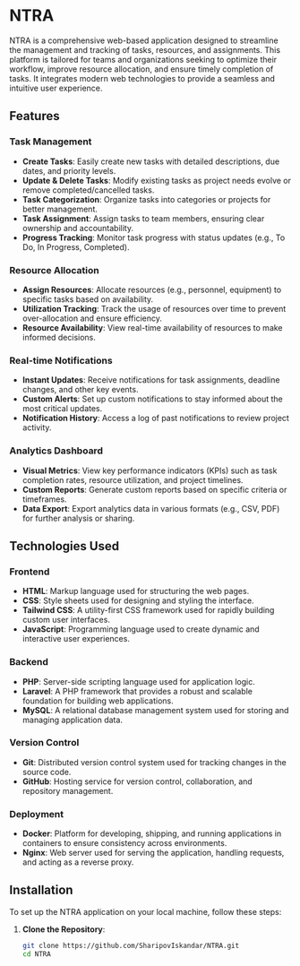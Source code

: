 # NTRA

NTRA is a comprehensive web-based application designed to streamline the management and tracking of tasks, resources, and assignments. This platform is tailored for teams and organizations seeking to optimize their workflow, improve resource allocation, and ensure timely completion of tasks. It integrates modern web technologies to provide a seamless and intuitive user experience.

## Features

### Task Management
- **Create Tasks**: Easily create new tasks with detailed descriptions, due dates, and priority levels.
- **Update & Delete Tasks**: Modify existing tasks as project needs evolve or remove completed/cancelled tasks.
- **Task Categorization**: Organize tasks into categories or projects for better management.
- **Task Assignment**: Assign tasks to team members, ensuring clear ownership and accountability.
- **Progress Tracking**: Monitor task progress with status updates (e.g., To Do, In Progress, Completed).

### Resource Allocation
- **Assign Resources**: Allocate resources (e.g., personnel, equipment) to specific tasks based on availability.
- **Utilization Tracking**: Track the usage of resources over time to prevent over-allocation and ensure efficiency.
- **Resource Availability**: View real-time availability of resources to make informed decisions.

### Real-time Notifications
- **Instant Updates**: Receive notifications for task assignments, deadline changes, and other key events.
- **Custom Alerts**: Set up custom notifications to stay informed about the most critical updates.
- **Notification History**: Access a log of past notifications to review project activity.

### Analytics Dashboard
- **Visual Metrics**: View key performance indicators (KPIs) such as task completion rates, resource utilization, and project timelines.
- **Custom Reports**: Generate custom reports based on specific criteria or timeframes.
- **Data Export**: Export analytics data in various formats (e.g., CSV, PDF) for further analysis or sharing.

## Technologies Used

### Frontend
- **HTML**: Markup language used for structuring the web pages.
- **CSS**: Style sheets used for designing and styling the interface.
- **Tailwind CSS**: A utility-first CSS framework used for rapidly building custom user interfaces.
- **JavaScript**: Programming language used to create dynamic and interactive user experiences.

### Backend
- **PHP**: Server-side scripting language used for application logic.
- **Laravel**: A PHP framework that provides a robust and scalable foundation for building web applications.
- **MySQL**: A relational database management system used for storing and managing application data.

### Version Control
- **Git**: Distributed version control system used for tracking changes in the source code.
- **GitHub**: Hosting service for version control, collaboration, and repository management.

### Deployment
- **Docker**: Platform for developing, shipping, and running applications in containers to ensure consistency across environments.
- **Nginx**: Web server used for serving the application, handling requests, and acting as a reverse proxy.

## Installation

To set up the NTRA application on your local machine, follow these steps:

1. **Clone the Repository**:
   ```bash
   git clone https://github.com/SharipovIskandar/NTRA.git
   cd NTRA
